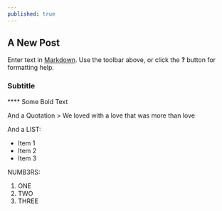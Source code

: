 ```yaml
---
published: true
---
```


## A New Post

Enter text in [Markdown](http://daringfireball.net/projects/markdown/). Use the toolbar above, or click the **?** button for formatting help.

### Subtitle

**** Some Bold Text

And a Quotation > We loved with a love that was more than love

And a LIST: 

- Item 1
- Item 2
- Item 3

NUMB3RS:

1. ONE
2. TWO
3. THREE